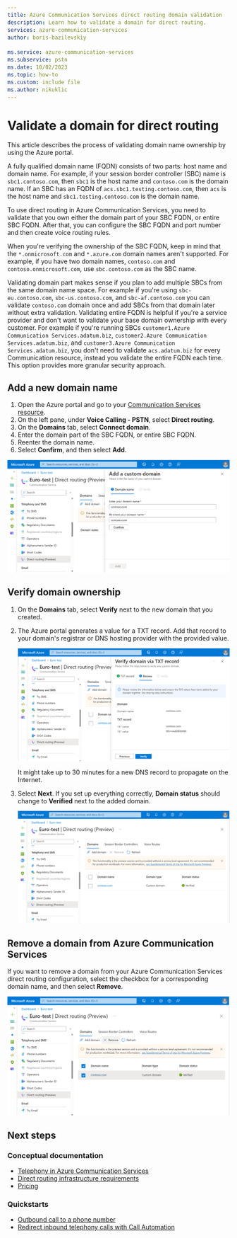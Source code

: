 ```yaml
---
title: Azure Communication Services direct routing domain validation
description: Learn how to validate a domain for direct routing.
services: azure-communication-services
author: boris-bazilevskiy

ms.service: azure-communication-services
ms.subservice: pstn
ms.date: 10/02/2023
ms.topic: how-to
ms.custom: include file
ms.author: nikuklic
---
```


# Validate a domain for direct routing

This article describes the process of validating domain name ownership by using the Azure portal.

A fully qualified domain name (FQDN) consists of two parts: host name and domain name. For example, if your session border controller (SBC) name is `sbc1.contoso.com`, then `sbc1` is the host name and `contoso.com` is the domain name. If an SBC has an FQDN of `acs.sbc1.testing.contoso.com`, then `acs` is the host name and `sbc1.testing.contoso.com` is the domain name.

To use direct routing in Azure Communication Services, you need to validate that you own either the domain part of your SBC FQDN, or entire SBC FQDN. After that, you can configure the SBC FQDN and port number and then create voice routing rules.

When you're verifying the ownership of the SBC FQDN, keep in mind that the `*.onmicrosoft.com` and `*.azure.com` domain names aren't supported. For example, if you have two domain names, `contoso.com` and `contoso.onmicrosoft.com`, use `sbc.contoso.com` as the SBC name.

Validating domain part makes sense if you plan to add multiple SBCs from the same domain name space. For example if you're using `sbc-eu.contoso.com`, `sbc-us.contoso.com`, and `sbc-af.contoso.com` you can validate `contoso.com` domain once and add SBCs from that domain later without extra validation.
Validating entire FQDN is helpful if you're a service provider and don't want to validate your base domain ownership with every customer. For example if you're running SBCs `customer1.Azure Communication Services.adatum.biz`, `customer2.Azure Communication Services.adatum.biz`, and `customer3.Azure Communication Services.adatum.biz`, you don't need to validate `acs.adatum.biz` for every Communication resource, instead you validate the entire FQDN each time. This option provides more granular security approach.


## Add a new domain name

1. Open the Azure portal and go to your [Communication Services resource](../../quickstarts/create-communication-resource.md).
1. On the left pane, under **Voice Calling - PSTN**, select **Direct routing**.
1. On the **Domains** tab, select **Connect domain**.
1. Enter the domain part of the SBC FQDN, or entire SBC FQDN.
1. Reenter the domain name.
1. Select **Confirm**, and then select **Add**.

[![Screenshot of adding a custom domain.](./media/direct-routing-add-domain.png)](./media/direct-routing-add-domain.png#lightbox)

## Verify domain ownership

1. On the **Domains** tab, select **Verify** next to the new domain that you created.
1. The Azure portal generates a value for a TXT record. Add that record to your domain's registrar or DNS hosting provider with the provided value.

   [![Screenshot of verifying a custom domain.](./media/direct-routing-verify-domain-2.png)](./media/direct-routing-verify-domain-2.png#lightbox)

   It might take up to 30 minutes for a new DNS record to propagate on the Internet.

1. Select **Next**. If you set up everything correctly, **Domain status** should change to **Verified** next to the added domain.

   [![Screenshot of a verified domain.](./media/direct-routing-domain-verified.png)](./media/direct-routing-domain-verified.png#lightbox)

## Remove a domain from Azure Communication Services

If you want to remove a domain from your Azure Communication Services direct routing configuration, select the checkbox for a corresponding domain name, and then select **Remove**.

[![Screenshot of removing a custom domain.](./media/direct-routing-remove-domain.png)](./media/direct-routing-remove-domain.png#lightbox)

## Next steps

### Conceptual documentation

- [Telephony in Azure Communication Services](../../concepts/telephony/telephony-concept.md)
- [Direct routing infrastructure requirements](../../concepts/telephony/direct-routing-infrastructure.md)
- [Pricing](../../concepts/pricing.md)

### Quickstarts

- [Outbound call to a phone number](../../quickstarts/telephony/pstn-call.md)
- [Redirect inbound telephony calls with Call Automation](../../quickstarts/call-automation/redirect-inbound-telephony-calls.md)